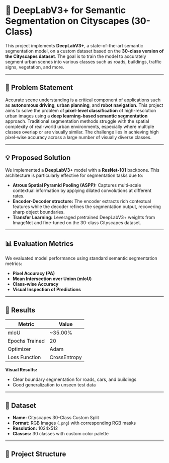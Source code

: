 # 🚗 DeepLabV3+ for Semantic Segmentation on Cityscapes (30-Class)

This project implements **DeepLabV3+**, a state-of-the-art semantic segmentation model, on a custom dataset based on the **30-class version of the Cityscapes dataset**. The goal is to train the model to accurately segment urban scenes into various classes such as roads, buildings, traffic signs, vegetation, and more.

---

## 🧩 Problem Statement

Accurate scene understanding is a critical component of applications such as **autonomous driving**, **urban planning**, and **robot navigation**. This project aims to solve the problem of **pixel-level classification** of high-resolution urban images using a **deep learning-based semantic segmentation** approach. Traditional segmentation methods struggle with the spatial complexity of real-world urban environments, especially where multiple classes overlap or are visually similar. The challenge lies in achieving high pixel-wise accuracy across a large number of visually diverse classes.

---

## 💡 Proposed Solution

We implemented a **DeepLabV3+** model with a **ResNet-101** backbone. This architecture is particularly effective for segmentation tasks due to:

- **Atrous Spatial Pyramid Pooling (ASPP):** Captures multi-scale contextual information by applying dilated convolutions at different rates.
- **Encoder-Decoder structure:** The encoder extracts rich contextual features while the decoder refines the segmentation output, recovering sharp object boundaries.
- **Transfer Learning:** Leveraged pretrained DeepLabV3+ weights from ImageNet and fine-tuned on the 30-class Cityscapes dataset.

---

## 📊 Evaluation Metrics

We evaluated model performance using standard semantic segmentation metrics:

- **Pixel Accuracy (PA)**
- **Mean Intersection over Union (mIoU)**
- **Class-wise Accuracy**
- **Visual Inspection of Predictions**

---

## 🏁 Results

| Metric          | Value        |
|-----------------|--------------|
| mIoU            | ~35.00%       |
| Epochs Trained  | 20           |
| Optimizer       | Adam         |
| Loss Function   | CrossEntropy |

**Visual Results:**
- Clear boundary segmentation for roads, cars, and buildings
- Good generalization to unseen test data

---

## 🧪 Dataset

- **Name:** Cityscapes 30-Class Custom Split  
- **Format:** RGB Images (`.png`) with corresponding RGB masks  
- **Resolution:** 1024x512  
- **Classes:** 30 classes with custom color palette  

---

## 🧱 Project Structure

